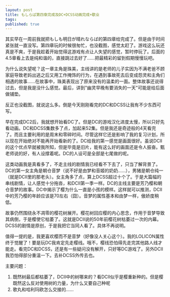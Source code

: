```yaml
---
layout: post
title: もしらば第四章完成及DC+DCSS动画完成+歇业
tags:
published: true
---
```

其实早在一周前我就把もしも明日が晴れならば的第四章给完成了。但是由于时间紧张就一直没写。第四章玩的时候很匆忙，也没截图，感觉太赶了。游戏这么玩还真是不爽，于是我趁着开始觉得这游戏有点让人失望的感觉，暂时停玩了。后面的4.5章看上去是纯和谐的，直接跳过去好了……把最精彩的留到假期慢慢玩吧。

为什么说失望呢？这一章主角是珠美，主线讲的是老师的儿子实因为不满老爸不顾家庭导致老妈出逃之后又用工作掩饰的行为，在遇到事故死去后变成怨灵和主角们相遇的故事……在故事中，珠美表现出了原来没有的温柔的一面。整体故事还说得过去，但是我是没什么感觉。最后，讲到"幽灵早晚有要消失的一天"可能是给后面做铺垫。

反正也没截图，就说这么多。倒是今天刚刚看完的DC和DCSS让我有不少东西可写。

早在完成DC2后，我就想开始看DC了。但是DC的游戏汉化进度太慢，所以只好先看动画。DC和DCSS集数多了点，加起来52集。但是我还是奇迹般的4天看完了。而且主要利用的是周末和零碎时间。尽管这样它还是影响了我的复习计划，所以现在开始绝对不能再开始看新的了。DC给我的第一感觉是画面很好。虽说DCII的这个优点早就被我所知，但是毕竟是旧片，能有这么好的画面还是令人振奋。甄老师说的好，有人设撑着呢。DC的人设可是全部是七尾做的呢。

这类动画我是真看多了，不走主线的剧情我已经看不下去了，只当了解背景了。DC的第一女主角是朝仓音梦（说不好是由梦和音姬的奶奶……），男猪是朝仓纯一（就是DCII里的那老头）。女主角多了点，算上DCSS超过十个了。于是大篇幅的串线剧情，让人感觉十分拖沓，和DCII第一季一样。DC的主线主要是芳乃樱和朝仓音梦的故事。DC中揭示了樱为什么一直是小孩的模样。这样就可以推测，DCII中的芳乃樱的年龄应该是70左右（囧）。音梦的属性基本和由梦一样，傲娇度稍低。

故事仍然围绕永不凋零的樱花树展开。樱花树回应樱的内心思念，作用于音梦导致其病倒，于是樱使它枯萎了。这就是DCII说的50年前樱花树枯萎过一次的内幕。DCSS的剧情是原创，于是我把它当同人看了。具体不再说明。

值得一提的是，我更喜欢樱而不是音梦（好像没人关心这个）。我的LOLICON属性终于觉醒了！要是玩DC我肯定先走樱线。哦不，樱线恐怕得先走完其他路人线才能走。看完DC和DCSS，还是有一些疑问没有解开，只好等DC游戏了。另外DCII我恐怕得部分重温一下。去补DCSS外传去也。

主要问题：

1. 既然树最后都枯萎了，DCII中的树哪来的？看DCII似乎是樱重新种的。但是樱既然这么反对使用树的力量，为什么又要自己种呢
2. 歌丸和哈利玛欧怎么交接的……
